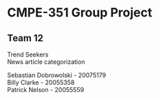 # CMPE-351 Group Project
## Team 12

Trend Seekers <br />
News article categorization <br />

Sebastian Dobrowolski - 20075179 <br />
Billy Clarke - 20055358 <br />
Patrick Nelson - 20055559 <br />
